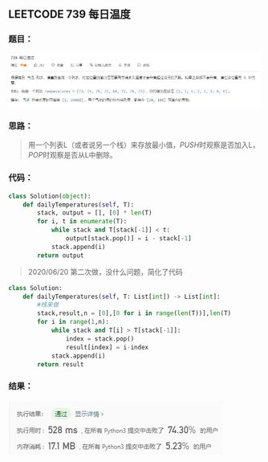 ## LEETCODE 739 每日温度

### 题目：

![text](https://github.com/zjuzhfbloodz/LeetCode/blob/master/questions/0739.png?raw=true)

### 思路：

> 用一个列表L（或者说另一个栈）来存放最小值，$PUSH$时观察是否加入L，$POP$时观察是否从L中删除。

### 代码：

```python
class Solution(object):
    def dailyTemperatures(self, T):
        stack, output = [], [0] * len(T)
        for i, t in enumerate(T):
            while stack and T[stack[-1]] < t: 
                output[stack.pop()] = i - stack[-1]
            stack.append(i)
        return output
```
> 2020/06/20 第二次做，没什么问题，简化了代码
```python
class Solution:
    def dailyTemperatures(self, T: List[int]) -> List[int]:
        #栈来做
        stack,result,n = [0],[0 for i in range(len(T))],len(T)
        for i in range(1,n):
            while stack and T[i] > T[stack[-1]]:
                index = stack.pop()
                result[index] = i-index
            stack.append(i)
        return result
```
### 结果：

![text](https://github.com/zjuzhfbloodz/LeetCode/blob/master/questions/0739r.png?raw=true)
